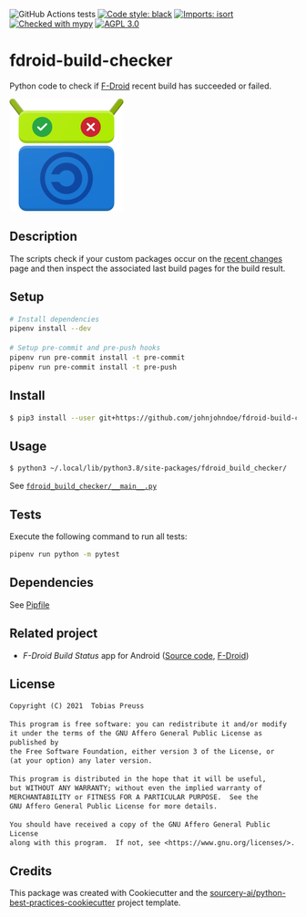 ![GitHub Actions tests](https://github.com/johnjohndoe/fdroid-build-checker/workflows/Test/badge.svg) [![Code style: black](https://img.shields.io/badge/code%20style-black-000000.svg)](https://github.com/psf/black) [![Imports: isort](https://img.shields.io/badge/%20imports-isort-%231674b1?style=flat&labelColor=ef8336)](https://pycqa.github.io/isort/) [![Checked with mypy](http://www.mypy-lang.org/static/mypy_badge.svg)](http://mypy-lang.org/) [![AGPL 3.0](https://img.shields.io/badge/license-AGPL%203.0-blueviolet.svg)](https://www.gnu.org/licenses/agpl-3.0.html)



# fdroid-build-checker

Python code to check if [F-Droid][fdroid] recent build has succeeded or failed.

![Logo](gfx/logo.png)

## Description

The scripts check if your custom packages occur on the [recent changes][recent-changes] page and then inspect the
associated last build pages for the build result.

## Setup

```sh
# Install dependencies
pipenv install --dev

# Setup pre-commit and pre-push hooks
pipenv run pre-commit install -t pre-commit
pipenv run pre-commit install -t pre-push
```

## Install

```sh
$ pip3 install --user git+https://github.com/johnjohndoe/fdroid-build-checker.git
```


## Usage

```sh
$ python3 ~/.local/lib/python3.8/site-packages/fdroid_build_checker/
```

See [`fdroid_build_checker/__main__.py`](fdroid_build_checker/__main__.py)

## Tests

Execute the following command to run all tests:

```sh
pipenv run python -m pytest
```

## Dependencies

See [Pipfile](Pipfile)


## Related project

- *F-Droid Build Status* app for Android ([Source code][fdroid-build-status-sources], [F-Droid][fdroid-build-status-fdroid])


## License

```
Copyright (C) 2021  Tobias Preuss

This program is free software: you can redistribute it and/or modify
it under the terms of the GNU Affero General Public License as published by
the Free Software Foundation, either version 3 of the License, or
(at your option) any later version.

This program is distributed in the hope that it will be useful,
but WITHOUT ANY WARRANTY; without even the implied warranty of
MERCHANTABILITY or FITNESS FOR A PARTICULAR PURPOSE.  See the
GNU Affero General Public License for more details.

You should have received a copy of the GNU Affero General Public License
along with this program.  If not, see <https://www.gnu.org/licenses/>.
```

## Credits

This package was created with Cookiecutter and
the [sourcery-ai/python-best-practices-cookiecutter](https://github.com/sourcery-ai/python-best-practices-cookiecutter)
project template.


[fdroid]: https://f-droid.org
[fdroid-build-status-fdroid]: https://f-droid.org/en/packages/de.storchp.fdroidbuildstatus/
[fdroid-build-status-sources]: https://codeberg.org/pstorch/F-Droid_Build_Status
[recent-changes]: https://f-droid.org/wiki/index.php?title=Special:RecentChanges&days=30&from=&hidebots=0&hideanons=1&hideliu=1&limit=500
